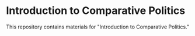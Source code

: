 # Introduction to Comparative Politics 

This repository contains materials for "Introduction to Comparative Politics." 
